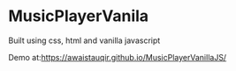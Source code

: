 # MusicPlayerVanila
Built using css, html and vanilla javascript

Demo at:https://awaistauqir.github.io/MusicPlayerVanillaJS/
